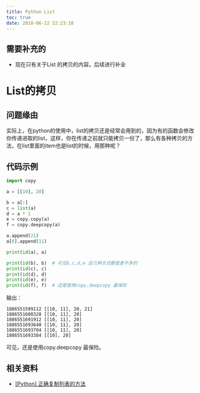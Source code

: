 ```yaml
---
title: Python List
toc: true
date: 2018-06-22 22:23:18
---
```



## 需要补充的
- 现在只有关于List 的拷贝的内容。后续进行补全






# List的拷贝
## 问题缘由
实际上，在python的使用中，list的拷贝还是经常会用到的，因为有的函数会修改你传递进取的list，这样，你在传递之前就只能拷贝一份了，那么有各种拷贝的方法，在list里面的item也是list的时候，用那种呢？


## 代码示例



```python
import copy

a = [[10], 20]

b = a[:]
c = list(a)
d = a * 1
e = copy.copy(a)
f = copy.deepcopy(a)

a.append(21)
a[0].append(11)

print(id(a), a)

print(id(b), b)  # 可见b,c,d,e 这几种方式都是差不多的
print(id(c), c)
print(id(d), d)
print(id(e), e)
print(id(f), f)  # 还是使用copy.deepcopy 最保险
```

输出：

```text
1886551599112 [[10, 11], 20, 21]
1886551600328 [[10, 11], 20]
1886551691912 [[10, 11], 20]
1886551693640 [[10, 11], 20]
1886551693704 [[10, 11], 20]
1886551693384 [[10], 20]
```

可见，还是使用copy.deepcopy 最保险。



## 相关资料
- [[Python] 正确复制列表的方法](http://www.cnblogs.com/ifantastic/p/3811145.html)
